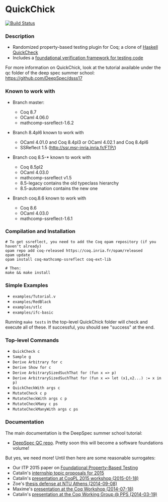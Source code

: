 QuickChick
==========

[![Build Status](https://travis-ci.org/QuickChick/QuickChick.svg?branch=master)](https://travis-ci.org/QuickChick/QuickChick)

### Description
 
  - Randomized property-based testing plugin for Coq; a clone of [Haskell QuickCheck]
  - Includes a [foundational verification framework for testing code]

[Haskell QuickCheck]:
https://hackage.haskell.org/package/QuickCheck

[foundational verification framework for testing code]:
http://prosecco.gforge.inria.fr/personal/hritcu/publications/foundational-pbt.pdf

For more information on QuickChick, look at the tutorial available under the qc folder 
of the deep spec summer school:
https://github.com/DeepSpec/dsss17

### Known to work with

  - Branch master: 
    * Coq 8.7
    * OCaml 4.06.0
    * mathcomp-ssreflect-1.6.2

  - Branch 8.4pl6 known to work with
    * OCaml 4.01.0 and Coq 8.4pl3 or OCaml 4.02.1 and Coq 8.4pl6
    * SSReflect 1.5 (http://ssr.msr-inria.inria.fr/FTP/)
  - Branch coq 8.5-* known to work with
    * Coq 8.5pl2 
    * OCaml 4.03.0
    * mathcomp-ssreflect v1.5 
    + 8.5-legacy contains the old typeclass hierarchy
    + 8.5-automation contains the new one
  - Branch coq.8.6 known to work with
    * Coq 8.6
    * OCaml 4.03.0
    * mathcomp-ssreflect-1.6.1

### Compilation and Installation

    # To get ssreflect, you need to add the Coq opam repository (if you haven't already)
    opam repo add coq-released https://coq.inria.fr/opam/released
    opam update
    opam install coq-mathcomp-ssreflect coq-ext-lib

    # Then:
    make && make install

### Simple Examples

  - `examples/Tutorial.v`
  - `examples/RedBlack`
  - `examples/stlc`
  - `examples/ifc-basic` 

Running `make tests` in the top-level QuickChick folder will check and execute all of these.
If successful, you should see "success" at the end.

### Top-level Commands

- `QuickCheck c`
- `Sample g`
- `Derive Arbitrary for c`
- `Derive Show for c`
- `Derive ArbitrarySizedSuchThat for (fun x => p)`
- `Derive ArbitrarySizedSuchThat for (fun x => let (x1,x2...) := x in p)`
- `QuickCheckWith args c`
- `MutateCheck c p`
- `MutateCheckWith args c p`
- `MutateCheckMany c ps`
- `MutateCheckManyWith args c ps`

### Documentation
The main documentation is the DeepSpec summer school tutorial:
- [DeepSpec QC repo](https://github.com/DeepSpec/dsss17/tree/master/qc).
Pretty soon this will become a software foundations volume!

But yes, we need more! Until then here are some reasonable surrogates:
  - Our ITP 2015 paper on [Foundational Property-Based Testing](http://prosecco.gforge.inria.fr/personal/hritcu/publications/foundational-pbt.pdf)
  - Catalin's [internship topic proposals for 2015](http://prosecco.gforge.inria.fr/personal/hritcu/students/topics/2015/quick-chick.pdf)
  - Catalin's [presentation at CoqPL 2015 workshop (2015-01-18)](http://prosecco.gforge.inria.fr/personal/hritcu/talks/QuickChick-Verified-Testing-CoqPL.pdf)
  - Zoe's [thesis defense at NTU Athens (2014-09-08)](http://prosecco.gforge.inria.fr/personal/hritcu/talks/zoe-defense.pdf)
  - Maxime's [presentation at the Coq Workshop (2014-07-18)](http://prosecco.gforge.inria.fr/personal/hritcu/talks/QuickChick-Coq.pdf)
  - Catalin's [presentation at the Coq Working Group @ PPS (2014-03-19)](http://prosecco.gforge.inria.fr/personal/hritcu/talks/QuickChick-PPS.pdf)
